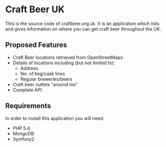 Craft Beer UK
=============

This is the source code of craftbeer.org.uk. It is an application which lists
and gives information on where you can get craft beer throughout the UK.

Proposed Features
-----------------

* Craft Beer locations retrieved from OpenStreetMaps
* Details of locations including (but not limited to):
    * Address
    * No. of keg/cask lines
    * Regular breweries/beers
* Craft beer outlets "around me"
* Complete API

Requirements
------------

In order to install this application you will need:
* PHP 5.4
* MongoDB
* Symfony2